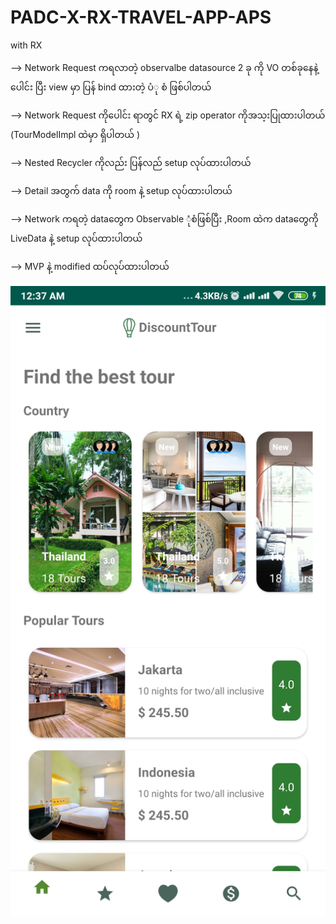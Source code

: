# PADC-X-RX-TRAVEL-APP-APS
 with RX 
 
 --> Network Request ကရလာတဲ့ observalbe datasource 2 ခု ကို VO တစ်ခုနေနဲ့ပေါင်း ပြီး  view မှာ ပြန် bind ထားတဲ့ ပံု စံ ဖြစ်ပါတယ်
 
 --> Network Request ကိုပေါင်း ရာတွင် RX ရဲ့ zip operator ကိုအသ့းပြုထားပါတယ် (TourModelImpl ထဲမှာ ရှိပါတယ် )
 
 --> Nested Recycler ကိုလည်း ပြန်လည် setup လုပ်ထားပါတယ်
 
 --> Detail အတွက် data ကို  room နဲ့ setup လုပ်ထားပါတယ်
 
 --> Network ကရတဲ့ dataတွေက Observable ုံစံဖြစ်ပြီး ,Room ထဲက dataတွေကို  LiveData နဲ့  setup လုပ်ထားပါတယ်
 
 --> MVP နဲ့ modified ထပ်လုပ်ထားပါတယ်


![](myphoto.jpg)
